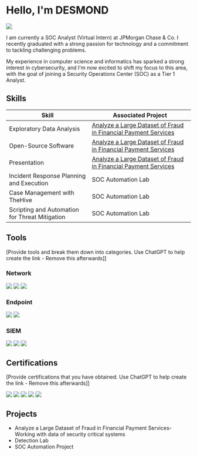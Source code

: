 # Hello, I'm DESMOND
<a href="https://www.linkedin.com/in/desmond-chiwedere-079a01167/"><img src="https://img.shields.io/badge/-LinkedIn-0072b1?&style=for-the-badge&logo=linkedin&logoColor=white" /></a>


I am currently a SOC Analyst (Virtual Intern) at JPMorgan Chase & Co. I recently graduated with a strong passion for technology and a commitment to tackling challenging problems.

My experience in computer science and informatics has sparked a strong interest in cybersecurity, and I'm now excited to shift my focus to this area, with the goal of joining a Security Operations Center (SOC) as a Tier 1 Analyst.

## Skills


| Skill                                         | Associated Project         |
|-----------------------------------------------|----------------------------|
| Exploratory Data Analysis                     | <a href="http://localhost:8890/notebooks/Downloads/task1.ipynb?">Analyze a Large Dataset of Fraud in Financial Payment Services</a>|
| Open-Source Software                          | <a href="http://localhost:8890/notebooks/Downloads/task1.ipynb?">Analyze a Large Dataset of Fraud in Financial Payment Services</a>|
| Presentation                                  | <a href="http://localhost:8890/notebooks/Downloads/task1.ipynb?">Analyze a Large Dataset of Fraud in Financial Payment Services</a>||
| Incident Response Planning and Execution      | SOC Automation Lab|
| Case Management with TheHive                  | SOC Automation Lab|
| Scripting and Automation for Threat Mitigation | SOC Automation Lab|

## Tools
[Provide tools and break them down into categories. Use ChatGPT to help create the link - Remove this afterwards]]

### Network
<div>
    <img src="https://img.shields.io/badge/-Wireshark-1679A7?&style=for-the-badge&logo=Wireshark&logoColor=white" />
    <img src="https://img.shields.io/badge/-Suricata-EF3B2D?&style=for-the-badge&logo=Suricata&logoColor=white" />
    <img src="https://img.shields.io/badge/-Zeek-777BB4?&style=for-the-badge&logo=Zeek&logoColor=white" />
</div>

### Endpoint
<div>
    <img src="https://img.shields.io/badge/-Microsoft_Defender_for_Endpoint-00A4EF?&style=for-the-badge&logo=Microsoft&logoColor=white" />
    <img src="https://img.shields.io/badge/-Velociraptor-4B275F?&style=for-the-badge&logo=Velociraptor&logoColor=white" />
</div>

### SIEM
<div>
    <img src="https://img.shields.io/badge/-Microsoft_Sentinel-0078D4?&style=for-the-badge&logo=Microsoft&logoColor=white" />
    <img src="https://img.shields.io/badge/-Splunk-000000?&style=for-the-badge&logo=Splunk&logoColor=white" />
    <img src="https://img.shields.io/badge/-Elastic-005571?&style=for-the-badge&logo=Elastic&logoColor=white" />
</div>

## Certifications
[Provide certifications that you have obtained. Use ChatGPT to help create the link - Remove this afterwards]]
<div>
<img src="https://img.shields.io/badge/-Security%2B-FF0000?&style=for-the-badge&logo=CompTIA&logoColor=white" />
<img src="https://img.shields.io/badge/-Network%2B-007ACC?&style=for-the-badge&logo=CompTIA&logoColor=white" />
<img src="https://img.shields.io/badge/-A%2B-4D4D4D?&style=for-the-badge&logo=CompTIA&logoColor=white" />
<img src="https://img.shields.io/badge/-CDSA-006400?&style=for-the-badge&logoColor=white" />
<img src="https://img.shields.io/badge/-CCD-000080?&style=for-the-badge&logoColor=white" />
</div>

## Projects
- Analyze a Large Dataset of Fraud in Financial Payment Services- Working with data of security critical systems 
- Detection Lab
- SOC Automation Project
